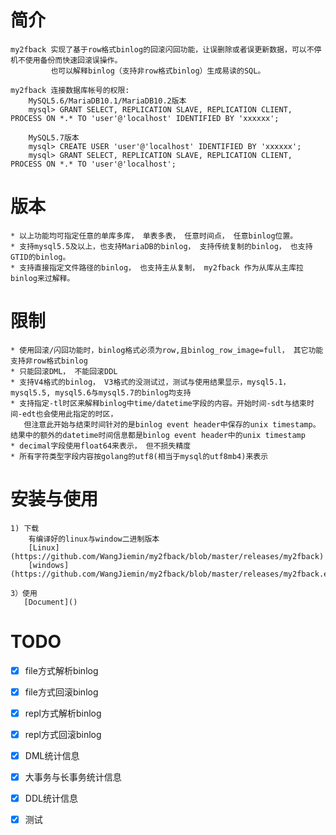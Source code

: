 # 简介
	my2fback 实现了基于row格式binlog的回滚闪回功能，让误删除或者误更新数据，可以不停机不使用备份而快速回滚误操作。
	         也可以解释binlog（支持非row格式binlog）生成易读的SQL。
	
	my2fback 连接数据库帐号的权限: 
	    MySQL5.6/MariaDB10.1/MariaDB10.2版本
	    mysql> GRANT SELECT, REPLICATION SLAVE, REPLICATION CLIENT, PROCESS ON *.* TO 'user'@'localhost' IDENTIFIED BY 'xxxxxx';
	    
	    MySQL5.7版本
	    mysql> CREATE USER 'user'@'localhost' IDENTIFIED BY 'xxxxxx';
	    mysql> GRANT SELECT, REPLICATION SLAVE, REPLICATION CLIENT, PROCESS ON *.* TO 'user'@'localhost';

# 版本 
    * 以上功能均可指定任意的单库多库， 单表多表， 任意时间点， 任意binlog位置。
    * 支持mysql5.5及以上，也支持MariaDB的binlog， 支持传统复制的binlog， 也支持GTID的binlog。
    * 支持直接指定文件路径的binlog， 也支持主从复制， my2fback 作为从库从主库拉binlog来过解释。
# 限制
    * 使用回滚/闪回功能时，binlog格式必须为row,且binlog_row_image=full， 其它功能支持非row格式binlog
    * 只能回滚DML， 不能回滚DDL
    * 支持V4格式的binlog， V3格式的没测试过，测试与使用结果显示，mysql5.1，mysql5.5, mysql5.6与mysql5.7的binlog均支持
    * 支持指定-tl时区来解释binlog中time/datetime字段的内容。开始时间-sdt与结束时间-edt也会使用此指定的时区， 
       但注意此开始与结束时间针对的是binlog event header中保存的unix timestamp。结果中的额外的datetime时间信息都是binlog event header中的unix timestamp
    * decimal字段使用float64来表示， 但不损失精度
    * 所有字符类型字段内容按golang的utf8(相当于mysql的utf8mb4)来表示
    
# 安装与使用 
    1) 下载
        有编译好的linux与window二进制版本
        [Linux](https://github.com/WangJiemin/my2fback/blob/master/releases/my2fback)
        [windows](https://github.com/WangJiemin/my2fback/blob/master/releases/my2fback.exe)
        
    3）使用
       [Document]()

# TODO
- [x] file方式解析binlog
- [x] file方式回滚binlog
- [x] repl方式解析binlog
- [x] repl方式回滚binlog
- [x] DML统计信息
- [x] 大事务与长事务统计信息
- [x] DDL统计信息
- [x] 测试




